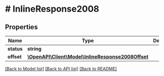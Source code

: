 # # InlineResponse2008

## Properties

Name | Type | Description | Notes
------------ | ------------- | ------------- | -------------
**status** | **string** |  | 
**offset** | [**\OpenAPI\Client\Model\InlineResponse2008Offset**](InlineResponse2008Offset.md) |  | [optional] 

[[Back to Model list]](../../README.md#documentation-for-models) [[Back to API list]](../../README.md#documentation-for-api-endpoints) [[Back to README]](../../README.md)


